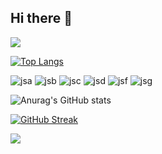 ## Hi there 👋

<!--
**jihan4540/jihan4540** is a ✨ _special_ ✨ repository because its `README.md` (this file) appears on your GitHub profile.

Here are some ideas to get you started:

- 🔭 I’m currently working on ...
- 🌱 I’m currently learning ...
- 👯 I’m looking to collaborate on ...
- 🤔 I’m looking for help with ...
- 💬 Ask me about ...
- 📫 How to reach me: ...
- 😄 Pronouns: ...
- ⚡ Fun fact: ...
--> 
  <img src="https://capsule-render.vercel.app/api?type=waving&color=BDBDC8&height=150&section=header" />
 

  [![Top Langs](https://github-readme-stats.vercel.app/api/top-langs/?username=jihan4540)](https://github.com/anuraghazra/github-readme-stats)

  ![jsa](https://img.shields.io/badge/HTML5-E34F26?style=for-the-badge&logo=html5&logoColor=white)
  ![jsb](https://img.shields.io/badge/Python-14354C?style=for-the-badge&logo=python&logoColor=white)
  ![jsc](https://img.shields.io/badge/C-00599C?style=for-the-badge&logo=c&logoColor=white)
  ![jsd](https://img.shields.io/badge/C%23-239120?style=for-the-badge&logo=c-sharp&logoColor=white)
  ![jsf](https://img.shields.io/badge/CSS-239120?&style=for-the-badge&logo=css3&logoColor=white)
  ![jsg](https://img.shields.io/badge/JavaScript-F7DF1E?style=for-the-badge&logo=JavaScript&logoColor=white)

  ![Anurag's GitHub stats](https://github-readme-stats.vercel.app/api?username=jihan4540&show_icons=true&theme=radical)


  <a href="https://git.io/streak-stats"><img src="https://streak-stats.demolab.com?user=jihan4540" alt="GitHub Streak" /></a>

  <img src="https://capsule-render.vercel.app/api?type=waving&color=BDBDC8&height=150&section=footer" />

